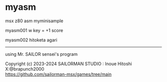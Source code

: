 # myasm
 msx z80 asm myminisample

 myasm001 w key = +1 score

 myasm002 hitoketa agari

  
 ---
using Mr. SAILOR sensei's program  
   
Copyright (c) 2023-2024 SAILORMAN STUDIO : Inoue Hitoshi X:@brapunch2000  
https://github.com/sailorman-msx/games/tree/main
